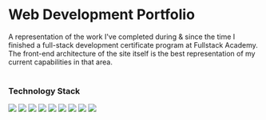 # Web Development Portfolio

A representation of the work I've completed during & since the time I finished a full-stack development certificate program at Fullstack Academy. The front-end architecture of the site itself is the best representation of my current capabilities in that area.
</br>
</br>

### Technology Stack

<p display='inline'>
  <img src="https://img.shields.io/badge/JavaScript-grey?style=for-the-badge&logo=javascript" />
  <img src="https://img.shields.io/badge/React.js-00509f?style=for-the-badge&logo=react" />
  <img src="https://img.shields.io/badge/Node.js-005800?style=for-the-badge&logo=nodedotjs" />
  <img src="https://img.shields.io/badge/React%20Router-00509f?style=for-the-badge&logo=react" />
  <img src="https://img.shields.io/badge/React%20Parallax-00509f?style=for-the-badge&logo=react" />
  <img src="https://img.shields.io/badge/HTML-dfaa86?style=for-the-badge&logo=html5" />
  <img src="https://img.shields.io/badge/Tailwind%20CSS-e3e3e3?style=for-the-badge&logo=tailwindcss" />
  <img src="https://img.shields.io/badge/Vanilla%20CSS-f5d301?style=for-the-badge&logo=css3" />
  <img src="https://img.shields.io/badge/Material%20UI-e3e3e3?style=for-the-badge&logo=mui" />
</p>
